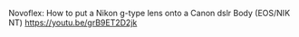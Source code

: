 Novoflex: How to put a Nikon g-type lens onto a Canon dslr Body (EOS/NIK NT)
https://youtu.be/grB9ET2D2jk
